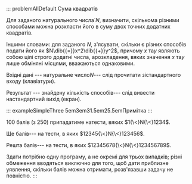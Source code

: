::: problemAllDefault
Сума квадратів

Для заданого натурального числа́ $N$, визначити, скількома різними
способами можна розкласти його в суму двох точних додатних квадратів.

Іншими словами: для заданого $N$, з'ясувати, скільки є різних способів
подати його як $N\dib{{=}}x^2\dib{{+}}y^2$, причому $x$ та$y$ являють
собою цілі строго додатні числа, арозкладення, вяких значення $x$ та$y$
лише обміняні місцями, вважаються однаковими.

Вхідні дані --- натуральне число$N$--- слід прочитати зістандартного
входу (клавіатури).

Результат --- знайдену кількість способів--- слід вивести настандартний
вихід (екран).

::: exampleSimpleThree
5em3em31.5em25.5emПримітка
:::

100 балів (з 250) припадатиме натести, вяких $1{\<}N{\<}1234$.

Ще балів--- на тести, в яких $12345{\<}N{\<}123456$.

Решта балів--- на тести, в яких $12345678{\<}N{\<}123456789$.

Здати потрібно одну програму, а не окремі для трьох випадків; різні
обмеження вводяться виключно для того, щоб дати приблизне уявлення,
скільки балів можна отримати, розв'язавши задачу не повністю.
:::
